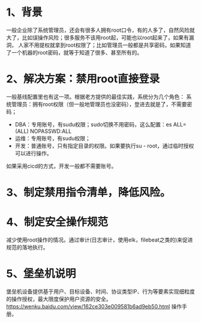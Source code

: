 1、背景
===
一般企业除了系统管理员，还会有很多人拥有root口令，有的人多了，自然风险就大了，比如误操作风险；很多服务不该用root起，可能也以root起来了，如果有漏洞，
人家不用提权就拿到root权限了；比如管理员一般都是共享密码，如果知道了一个机器的root密码，就等于知道了很多、甚至所有的。

2、解决方案：禁用root直接登录
====
一般基线配置里也有这一项。根据老方提供的最佳实践，系统分为几个角色：
系统管理员：拥有root权限（但一般地管理员也没密码），登进去就是了，不需要密码；

* DBA：专用账号，有sudu权限；sudo切换不用密码，这么配置：es      ALL=(ALL)       NOPASSWD:ALL
* 运维：专用账号，有sudu权限；
* 开发：普通账号，只有指定目录的权限。如果要执行su - root，通过临时授权可以进行操作。

如果采用cicd的方式，开发一般都不需要账号。

3、制定禁用指令清单，降低风险。
===
4、制定安全操作规范
===
减少使用root操作的情况。通过审计(日志审计，使用elk，filebeat之类的)来促进规范的落地执行。

5、堡垒机说明
====
堡垒机设备提供基于用户、目标设备、时间、协议类型IP、行为等要素实现细粒度的操作授权，最大限度保护用户资源的安全。
https://wenku.baidu.com/view/162ce303e009581b6ad9eb50.html   操作手册。
